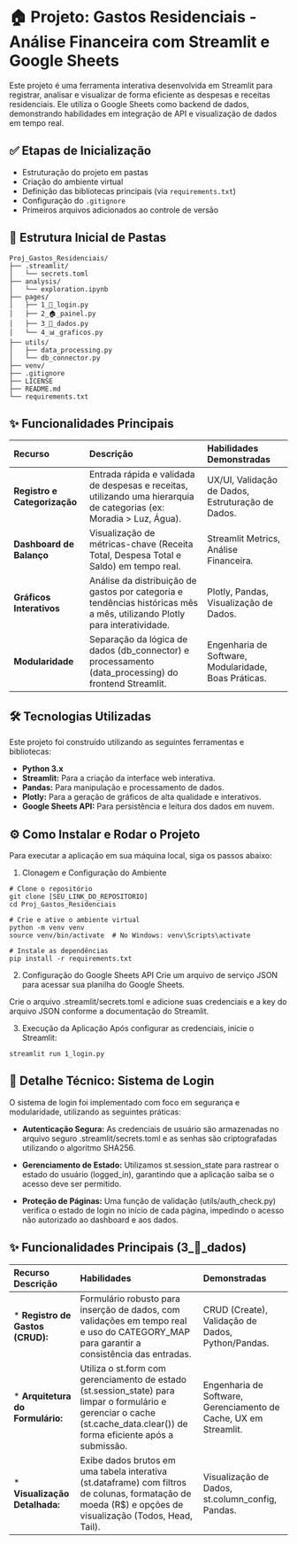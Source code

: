 # 🏠 Projeto: Gastos Residenciais - Análise Financeira com Streamlit e Google Sheets

Este projeto é uma ferramenta interativa desenvolvida em Streamlit para registrar, analisar e visualizar de forma eficiente as despesas e receitas residenciais. Ele utiliza o Google Sheets como backend de dados, demonstrando habilidades em integração de API e visualização de dados em tempo real.

## ✅ Etapas de Inicialização

- Estruturação do projeto em pastas
- Criação do ambiente virtual
- Definição das bibliotecas principais (via `requirements.txt`)
- Configuração do `.gitignore`
- Primeiros arquivos adicionados ao controle de versão

## 📁 Estrutura Inicial de Pastas

```
Proj_Gastos_Residenciais/
├── .streamlit/
│   └── secrets.toml  
├── analysis/
│   └── exploration.ipynb  
├── pages/
│   ├── 1_🔑_login.py      
│   ├── 2_🏠_painel.py      
│   ├── 3_🎲_dados.py      
│   └── 4_📊_graficos.py    
├── utils/
│   ├── data_processing.py 
│   └── db_connector.py    
├── venv/
├── .gitignore
├── LICENSE
├── README.md
└── requirements.txt
```

## ✨ Funcionalidades Principais

| Recurso | Descrição | Habilidades Demonstradas |
| :--- | :--- | :--- |
| **Registro e Categorização** | Entrada rápida e validada de despesas e receitas, utilizando uma hierarquia de categorias (ex: Moradia > Luz, Água). | UX/UI, Validação de Dados, Estruturação de Dados. |
| **Dashboard de Balanço** | Visualização de métricas-chave (Receita Total, Despesa Total e Saldo) em tempo real. | Streamlit Metrics, Análise Financeira. |
| **Gráficos Interativos** | Análise da distribuição de gastos por categoria e tendências históricas mês a mês, utilizando Plotly para interatividade. | Plotly, Pandas, Visualização de Dados. |
| **Modularidade** | Separação da lógica de dados (db_connector) e processamento (data_processing) do frontend Streamlit. | Engenharia de Software, Modularidade, Boas Práticas. |

## 🛠 Tecnologias Utilizadas

Este projeto foi construído utilizando as seguintes ferramentas e bibliotecas:

* **Python 3.x**
* **Streamlit:** Para a criação da interface web interativa.
* **Pandas:** Para manipulação e processamento de dados.
* **Plotly:** Para a geração de gráficos de alta qualidade e interativos.
* **Google Sheets API:** Para persistência e leitura dos dados em nuvem.

## ⚙️ Como Instalar e Rodar o Projeto
Para executar a aplicação em sua máquina local, siga os passos abaixo:

1. Clonagem e Configuração do Ambiente
```
# Clone o repositório
git clone [SEU_LINK_DO_REPOSITORIO]
cd Proj_Gastos_Residenciais

# Crie e ative o ambiente virtual
python -m venv venv
source venv/bin/activate  # No Windows: venv\Scripts\activate

# Instale as dependências
pip install -r requirements.txt
```

2. Configuração do Google Sheets API
Crie um arquivo de serviço JSON para acessar sua planilha do Google Sheets.

Crie o arquivo .streamlit/secrets.toml e adicione suas credenciais e a key do arquivo JSON conforme a documentação do Streamlit.

3. Execução da Aplicação
Após configurar as credenciais, inicie o Streamlit:

```
streamlit run 1_login.py
```

## 🔐 Detalhe Técnico: Sistema de Login
O sistema de login foi implementado com foco em segurança e modularidade, utilizando as seguintes práticas:

* **Autenticação Segura:** As credenciais de usuário são armazenadas no arquivo seguro .streamlit/secrets.toml e as senhas são criptografadas utilizando o algoritmo SHA256.

* **Gerenciamento de Estado:** Utilizamos st.session_state para rastrear o estado do usuário (logged_in), garantindo que a aplicação saiba se o acesso deve ser permitido.

* **Proteção de Páginas:** Uma função de validação (utils/auth_check.py) verifica o estado de login no início de cada página, impedindo o acesso não autorizado ao dashboard e aos dados.

## ✨ Funcionalidades Principais (3_🎲_dados)

Recurso	Descrição |	Habilidades | Demonstradas
| :--- | :--- | :--- |
* **Registro de Gastos (CRUD):** | Formulário robusto para inserção de dados, com validações em tempo real e uso do CATEGORY_MAP para garantir a consistência das entradas. |	CRUD (Create), Validação de Dados, Python/Pandas.
* **Arquitetura do Formulário:** | Utiliza o st.form com gerenciamento de estado (st.session_state) para limpar o formulário e gerenciar o cache (st.cache_data.clear()) de forma eficiente após a submissão. | Engenharia de Software, Gerenciamento de Cache, UX em Streamlit.
* **Visualização Detalhada:** |	Exibe dados brutos em uma tabela interativa (st.dataframe) com filtros de colunas, formatação de moeda (R$) e opções de visualização (Todos, Head, Tail). |	Visualização de Dados, st.column_config, Pandas.